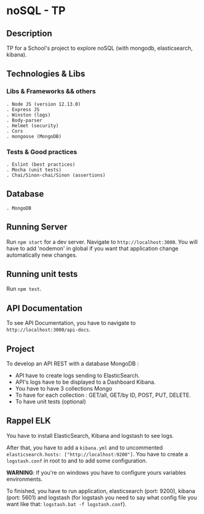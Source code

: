 # noSQL - TP

## Description

TP for a School's project to explore noSQL (with mongodb, elasticsearch, kibana).

## Technologies & Libs

### Libs & Frameworks && others
    . Node JS (version 12.13.0)
    . Express JS
    . Winston (logs)
    . Body-parser
    . Helmet (security)
    . Cors
    . mongoose (MongoDB)

### Tests & Good practices
    . Eslint (best practices)
    . Mocha (unit tests)
    . Chai/Sinon-chai/Sinon (assertions)

## Database
    . MongoDB


## Running Server
Run `npm start` for a dev server. Navigate to `http://localhost:3000`.
You will have to add 'nodemon' in global if you want that application change automatically new changes.


## Running unit tests
Run `npm test`.


## API Documentation
To see API Documentation, you have to navigate to `http://localhost:3000/api-docs`.


## Project

To develop an API REST with a database MongoDB :
- API have to create logs sending to ElasticSearch.
- API's logs have to be displayed to a Dashboard Kibana.
- You have to have 3 collections Mongo
- To have for each collection : GET/all, GET/by ID, POST, PUT, DELETE.
- To have unit tests (optional)


## Rappel ELK

You have to install ElasticSearch, Kibana and logstash to see logs.

After that, you have to add a `kibana.yml` and to uncommented `elasticsearch.hosts: ["http://localhost:9200"]`.
You have to create a `logstash.conf` in root to and to add some configuration.

**WARNING**: If you're on windows you have to configure yours variables environments.
 
To finished, you have to run application, elasticsearch (port: 9200), kibana (port: 5601) and logstash (for logstash you need to say what config file you want like that: `logstash.bat -f logstash.conf`).
